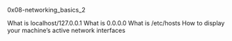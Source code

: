 0x08-networking_basics_2

What is localhost/127.0.0.1
What is 0.0.0.0
What is /etc/hosts
How to display your machine’s active network interfaces
